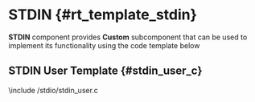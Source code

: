 # STDIN {#rt_template_stdin}

**STDIN** component provides **Custom** subcomponent that can be used to implement its functionality using the code template below

## STDIN User Template {#stdin_user_c}

\include /stdio/stdin_user.c
